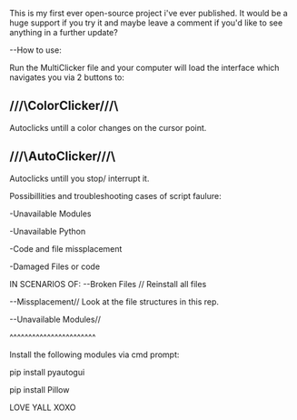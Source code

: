 This is my first ever open-source project i've ever published. It would be a huge support if you try it and maybe leave a comment if you'd like to see anything in a further update?

--How to use:

Run the MultiClicker file and your computer will load the interface which navigates you via 2 buttons to:

/\/\/\ColorClicker/\/\/\
------------------------
Autoclicks untill a color changes on the cursor point.

/\/\/\AutoClicker/\/\/\
------------------------
Autoclicks untill you stop/ interrupt it.

Possibillities and troubleshooting cases of script faulure:

-Unavailable Modules

-Unavailable Python 

-Code and file missplacement

-Damaged Files or code

IN SCENARIOS OF:
--Broken Files // Reinstall all files

--Missplacement// Look at the file structures in this rep.

--Unavailable Modules// 

^^^^^^^^^^^^^^^^^^^^^^^

Install the following modules via cmd prompt:

pip install pyautogui

pip install Pillow

LOVE YALL XOXO
